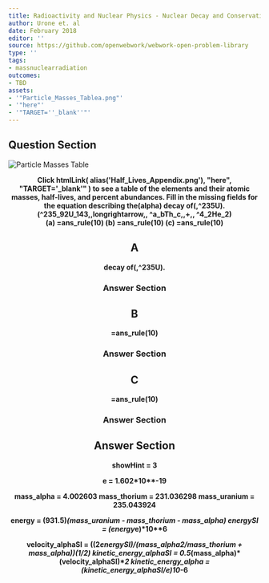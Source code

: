 ```yaml
---
title: Radioactivity and Nuclear Physics - Nuclear Decay and Conservation Laws
author: Urone et. al
date: February 2018
editor: ''
source: https://github.com/openwebwork/webwork-open-problem-library
type: ''
tags:
- massnuclearradiation
outcomes:
- TBD
assets:
- '"Particle_Masses_Tablea.png"'
- '"here"'
- '"TARGET=''_blank''"'
---
```


## Question Section 

![Particle Masses Table]("Particle_Masses_Tablea.png")

<center> 

<b>
Click htmlLink( alias('Half_Lives_Appendix.png'), "here", "TARGET='_blank'" ) to see a table of the elements and their atomic masses, half-lives, and percent abundances.
Fill in the missing fields for the equation describing the(alpha) decay of(,^235U).
<center>(^235_92U_143,,longrightarrow,, ^a_bTh_c,,+,, ^4_2He_2)<center>
(a) =ans_rule(10)
(b) =ans_rule(10)
(c) =ans_rule(10)

## A
decay of(,^235U).
### Answer Section
## B
=ans_rule(10)
### Answer Section
## C
=ans_rule(10)
### Answer Section


## Answer Section

showHint = 3

e = 1.602*10**-19

mass_alpha = 4.002603
mass_thorium = 231.036298
mass_uranium = 235.043924

energy = (931.5)*(mass_uranium - mass_thorium - mass_alpha)
energySI = (energy*e)*10**6

velocity_alphaSI = ((2*energySI)/(mass_alpha**2/mass_thorium + mass_alpha))**(1/2)
kinetic_energy_alphaSI = 0.5*(mass_alpha)*(velocity_alphaSI)**2
kinetic_energy_alpha = (kinetic_energy_alphaSI/e)*10**-6